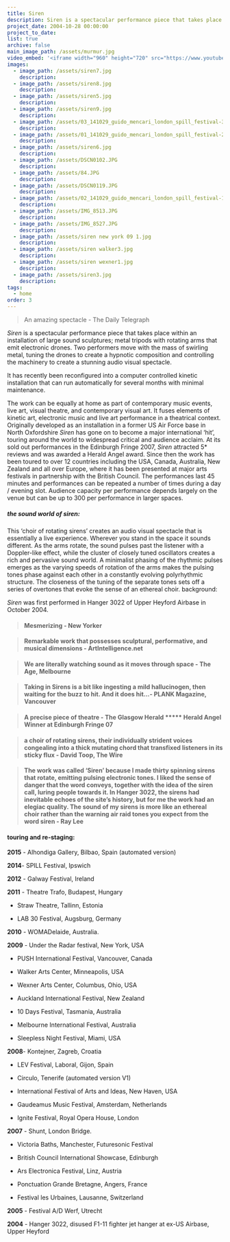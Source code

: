 ```yaml
---
title: Siren
description: Siren is a spectacular performance piece that takes place within an installation of large sound sculptures; metal tripods with rotating arms that emit electronic drones.
project_date: 2004-10-28 00:00:00
project_to_date:
list: true
archive: false
main_image_path: /assets/murmur.jpg
video_embed: '<iframe width="960" height="720" src="https://www.youtube-nocookie.com/embed/f3gPhKR4j8k?rel=0" frameborder="0" allowfullscreen></iframe>'
images:
  - image_path: /assets/siren7.jpg
    description:
  - image_path: /assets/siren8.jpg
    description:
  - image_path: /assets/siren5.jpg
    description:
  - image_path: /assets/siren9.jpg
    description:
  - image_path: /assets/03_141029_guido_mencari_london_spill_festival-38_PRINT.jpg
    description:
  - image_path: /assets/01_141029_guido_mencari_london_spill_festival-240_PRINT.jpg
    description:
  - image_path: /assets/siren6.jpg
    description:
  - image_path: /assets/DSCN0102.JPG
    description:
  - image_path: /assets/84.JPG
    description:
  - image_path: /assets/DSCN0119.JPG
    description:
  - image_path: /assets/02_141029_guido_mencari_london_spill_festival-119_PRINT.jpg
    description:
  - image_path: /assets/IMG_8513.JPG
    description:
  - image_path: /assets/IMG_8527.JPG
    description:
  - image_path: /assets/siren new york 09 1.jpg
    description:
  - image_path: /assets/siren walker3.jpg
    description:
  - image_path: /assets/siren wexner1.jpg
    description:
  - image_path: /assets/siren3.jpg
    description:
tags:
  - home
order: 3
---
```



> An amazing spectacle - The Daily Telegraph

*Siren* is a spectacular performance piece that takes place within an installation of large sound sculptures; metal tripods with rotating arms that emit electronic drones. Two performers move with the mass of swirling metal, tuning the drones to create a hypnotic composition and controlling the machinery to create a stunning audio visual spectacle.&nbsp;

It has recently been reconfigured into a computer controlled kinetic installation that can run automatically for several months with minimal maintenance. &nbsp;&nbsp;

The work can be equally at home as part of contemporary music events, live art, visual theatre, and contemporary visual art. It fuses elements of kinetic art, electronic music and live art performance in a theatrical context. Originally developed as an installation in a former US Air Force base in North Oxfordshire *Siren*&nbsp;has gone on to become a major international ‘hit’, touring around the world to widespread critical and audience acclaim. At its sold out performances in the Edinburgh Fringe 2007, *Siren*&nbsp;attracted 5\* reviews and was awarded a Herald Angel award. Since then the work has been toured to over 12 countries including the USA, Canada, Australia, New Zealand and all over Europe, where it has been presented at major arts festivals in partnership with the British Council. The performances last 45 minutes and performances can be repeated a number of times during a day / evening slot. Audience capacity per performance depends largely on the venue but can be up to 300 per performance in larger spaces.

##### the sound world of *siren*:

This ‘choir of rotating sirens’ creates an audio visual spectacle that is essentially a live experience. Wherever you stand in the space it sounds different. As the arms rotate, the sound pulses past the listener with a Doppler-like effect, while the cluster of closely tuned oscillators creates a rich and pervasive sound world. A minimalist phasing of the rhythmic pulses emerges as the varying speeds of rotation of the arms makes the pulsing tones phase against each other in a constantly evolving polyrhythmic structure. The closeness of the tuning of the separate tones sets off a series of overtones that evoke the sense of an ethereal choir. background:

*Siren* was first performed in Hanger 3022 of Upper Heyford Airbase in October 2004.&nbsp;

> #### Mesmerizing - New Yorker

> #### Remarkable work that possesses sculptural, performative, and musical dimensions - ArtIntelligence.net

> #### We are literally watching sound as it moves through space - The Age, Melbourne

> #### Taking in Sirens is a bit like ingesting a mild hallucinogen, then waiting for the buzz to hit. And it does hit…- PLANK Magazine, Vancouver

> #### A precise piece of theatre - The Glasgow Herald \*\*\*\*\* Herald Angel Winner at Edinburgh Fringe 07

> #### a choir of rotating sirens, their individually strident voices congealing into a thick mutating chord that transfixed listeners in its sticky flux - David Toop, The Wire

> #### The work was called ‘Siren’ because I made thirty spinning sirens that rotate, emitting pulsing electronic tones. I liked the sense of danger that the word conveys, together with the idea of the siren call, luring people towards it. In Hanger 3022, the sirens had inevitable echoes of the site’s history, but for me the work had an elegiac quality. The sound of my sirens is more like an ethereal choir rather than the warning air raid tones you expect from the word siren - Ray Lee

#### touring and re-staging:

**2015** - Alhondiga Gallery, Bilbao, Spain (automated version)

**2014**- SPILL Festival, Ipswich

**2012** - Galway Festival, Ireland

**2011** - Theatre Trafo, Budapest, Hungary

* Straw Theatre, Tallinn, Estonia

* LAB 30 Festival, Augsburg, Germany

**2010** - WOMADelaide, Australia.

**2009** - Under the Radar festival, New York, USA

* PUSH International Festival, Vancouver, Canada

* Walker Arts Center, Minneapolis, USA

* Wexner Arts Center, Columbus, Ohio, USA

* Auckland International Festival, New Zealand

* 10 Days Festival, Tasmania, Australia

* Melbourne International Festival, Australia

* Sleepless Night Festival, Miami, USA

**2008**- Kontejner, Zagreb, Croatia

* LEV Festival, Laboral, Gijon, Spain

* Circulo, Tenerife (automated version V1)

* International Festival of Arts and Ideas, New Haven, USA

* Gaudeamus Music Festival, Amsterdam, Netherlands

* Ignite Festival, Royal Opera House, London

**2007** - Shunt, London Bridge.

* Victoria Baths, Manchester, Futuresonic Festival

* British Council International Showcase, Edinburgh

* Ars Electronica Festival, Linz, Austria

* Ponctuation Grande Bretagne, Angers, France

* Festival les Urbaines, Lausanne, Switzerland

**2005** - Festival A/D Werf, Utrecht

**2004** - Hanger 3022, disused F1-11 fighter jet hanger at ex-US Airbase, Upper Heyford